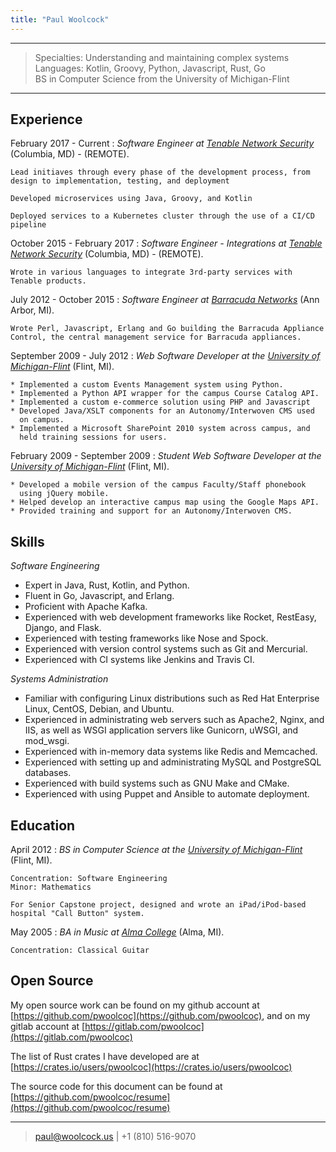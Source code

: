 ```yaml
---
title: "Paul Woolcock"
---
```


----

> Specialties: Understanding and maintaining complex systems \
> Languages: Kotlin, Groovy, Python, Javascript, Rust, Go \
> BS in Computer Science from the University of Michigan-Flint

----

## Experience

February 2017 - Current
:   *Software Engineer at [Tenable Network Security](https://www.tenable.com)*
    (Columbia, MD) - (REMOTE).

    Lead initiaves through every phase of the development process, from
    design to implementation, testing, and deployment

    Developed microservices using Java, Groovy, and Kotlin

    Deployed services to a Kubernetes cluster through the use of a CI/CD pipeline

October 2015 - February 2017
:   *Software Engineer - Integrations at [Tenable Network Security](https://www.tenable.com)*
    (Columbia, MD) - (REMOTE).

    Wrote in various languages to integrate 3rd-party services with
    Tenable products.

July 2012 - October 2015
:   *Software Engineer at [Barracuda Networks](http://www.barracuda.com)*
    (Ann Arbor, MI).

    Wrote Perl, Javascript, Erlang and Go building the Barracuda Appliance
    Control, the central management service for Barracuda appliances.

September 2009 - July 2012
:   *Web Software Developer at the [University of
    Michigan-Flint](http://www.umflint.edu)*
    (Flint, MI).

    * Implemented a custom Events Management system using Python.
    * Implemented a Python API wrapper for the campus Course Catalog API.
    * Implemented a custom e-commerce solution using PHP and Javascript
    * Developed Java/XSLT components for an Autonomy/Interwoven CMS used
      on campus.
    * Implemented a Microsoft SharePoint 2010 system across campus, and
      held training sessions for users.

February 2009 - September 2009
:   *Student Web Software Developer at the [University of
    Michigan-Flint](http://www.umflint.edu)*
    (Flint, MI).

    * Developed a mobile version of the campus Faculty/Staff phonebook
      using jQuery mobile.
    * Helped develop an interactive campus map using the Google Maps API.
    * Provided training and support for an Autonomy/Interwoven CMS.


## Skills

*Software Engineering*

* Expert in Java, Rust, Kotlin, and Python.
* Fluent in Go, Javascript, and Erlang.
* Proficient with Apache Kafka.
* Experienced with web development frameworks like Rocket, RestEasy, Django, and Flask.
* Experienced with testing frameworks like Nose and Spock.
* Experienced with version control systems such as Git and Mercurial.
* Experienced with CI systems like Jenkins and Travis CI.

*Systems Administration*

* Familiar with configuring Linux distributions such as Red Hat Enterprise Linux, CentOS,
  Debian, and Ubuntu.
* Experienced in administrating web servers such as Apache2, Nginx,
  and IIS, as well as WSGI application servers like Gunicorn, uWSGI,
  and mod_wsgi.
* Experienced with in-memory data systems like Redis and Memcached.
* Experienced with setting up and administrating MySQL and PostgreSQL
    databases.
* Experienced with build systems such as GNU Make and CMake.
* Experienced with using Puppet and Ansible to automate deployment.


## Education

April 2012
:   *BS in Computer Science at the [University of
    Michigan-Flint](http://www.umflint.edu/)*
    (Flint, MI).

    Concentration: Software Engineering
    Minor: Mathematics

    For Senior Capstone project, designed and wrote an iPad/iPod-based
    hospital "Call Button" system.

May 2005
:   *BA in Music at [Alma College](http://www.alma.edu/)*
    (Alma, MI).

    Concentration: Classical Guitar

## Open Source

My open source work can be found on my github account at
[https://github.com/pwoolcoc](https://github.com/pwoolcoc), and on my gitlab account at [https://gitlab.com/pwoolcoc](https://gitlab.com/pwoolcoc)

The list of Rust crates I have developed are at
[https://crates.io/users/pwoolcoc](https://crates.io/users/pwoolcoc)

The source code for this document can be found at
[https://github.com/pwoolcoc/resume](https://github.com/pwoolcoc/resume)

----

> <paul@woolcock.us> | +1 (810) 516-9070
